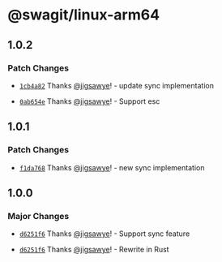 # @swagit/linux-arm64

## 1.0.2

### Patch Changes

- [`1cb4a82`](https://github.com/jigsawye/swagit/commit/1cb4a82db89d184f87d6d1d68c35845f5569f6bd) Thanks [@jigsawye](https://github.com/jigsawye)! - update sync implementation

- [`0ab654e`](https://github.com/jigsawye/swagit/commit/0ab654e74e8dc7aa8b67c9eda311fb3f3619c341) Thanks [@jigsawye](https://github.com/jigsawye)! - Support esc

## 1.0.1

### Patch Changes

- [`f1da768`](https://github.com/jigsawye/swagit/commit/f1da76825e0d8aefa92ec6b4d45904143d662bc8) Thanks [@jigsawye](https://github.com/jigsawye)! - new sync implementation

## 1.0.0

### Major Changes

- [`d6251f6`](https://github.com/jigsawye/swagit/commit/d6251f6c132419d797b7add2ade3d6420f480f42) Thanks [@jigsawye](https://github.com/jigsawye)! - Support sync feature

- [`d6251f6`](https://github.com/jigsawye/swagit/commit/d6251f6c132419d797b7add2ade3d6420f480f42) Thanks [@jigsawye](https://github.com/jigsawye)! - Rewrite in Rust
